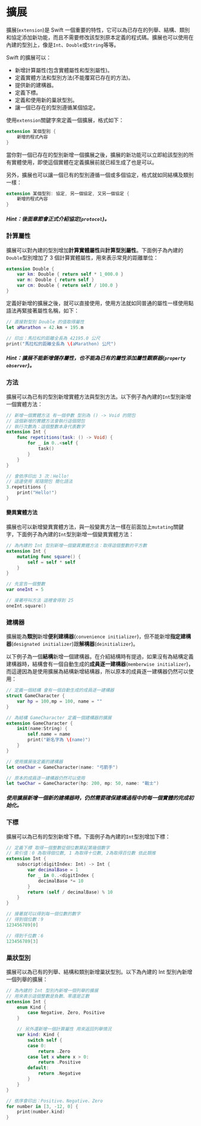 # 擴展

擴展(`extension`)是 Swift 一個重要的特性，它可以為已存在的列舉、結構、類別和協定添加新功能，而且不需要修改該型別原本定義的程式碼。擴展也可以使用在內建的型別上，像是`Int`、`Double`或`String`等等。

Swift 的擴展可以：

- 新增計算屬性(包含實體屬性和型別屬性)。
- 定義實體方法和型別方法(不能覆寫已存在的方法)。
- 提供新的建構器。
- 定義下標。
- 定義和使用新的巢狀型別。
- 讓一個已存在的型別遵循某個協定。

使用`extension`關鍵字來定義一個擴展，格式如下：

```swift
extension 某個型別 {
    新增的程式內容
}

```

當你對一個已存在的型別新增一個擴展之後，擴展的新功能可以立即給該型別的所有實體使用，即使這個實體在定義擴展前就已經生成了也是可以。

另外，擴展也可以讓一個已有的型別遵循一個或多個協定，格式就如同結構及類別一樣：

```swift
extension 某個型別: 協定, 另一個協定, 又另一個協定 {
    新增的程式內容
}

```

##### Hint：後面章節會正式介紹協定(`protocol`)。


### 計算屬性

擴展可以對內建的型別增加**計算實體屬性**與**計算型別屬性**。下面例子為內建的`Double`型別增加了 3 個計算實體屬性，用來表示常見的距離單位：

```swift
extension Double {
    var km: Double { return self * 1_000.0 }
    var m: Double { return self }
    var cm: Double { return self / 100.0 }
}

```

定義好新增的擴展之後，就可以直接使用，使用方法就如同普通的屬性一樣使用點語法再緊接著屬性名稱，如下：

```swift
// 直接對型別 Double 的值取得屬性
let aMarathon = 42.km + 195.m

// 印出：馬拉松的距離全長為 42195.0 公尺
print("馬拉松的距離全長為 \(aMarathon) 公尺")

```

##### Hint：擴展不能新增儲存屬性，也不能為已有的屬性添加屬性觀察器(`property observer`)。


### 方法

擴展可以為已有的型別新增實體方法與型別方法。以下例子為內建的`Int`型別新增一個實體方法：

```swift
// 新增一個實體方法 有一個參數 型別為 () -> Void 的閉包
// 這個新增的實體方法會執行這個閉包
// 執行次數為：這個整數本身代表數字
extension Int {
    func repetitions(task: () -> Void) {
        for _ in 0..<self {
            task()
        }
    }
}

// 會依序印出 3 次：Hello!
// 這邊使用 尾隨閉包 簡化語法
3.repetitions {
    print("Hello!")
}

```

#### 變異實體方法

擴展也可以新增變異實體方法，與一般變異方法一樣在前面加上`mutating`關鍵字，下面例子為內建的`Int`型別新增一個變異實體方法：

```swift
// 為內建的 Int 型別新增一個變異實體方法：取得這個整數的平方數
extension Int {
    mutating func square() {
        self = self * self
    }
}

// 先宣告一個整數
var oneInt = 5

// 接著呼叫方法 這裡會得到 25
oneInt.square()

```


### 建構器

擴展能為**類別**新增**便利建構器**(`convenience initializer`)，但不能新增**指定建構器**(`designated initializer`)跟**解構器**(`deinitializer`)。

以下例子為一個**結構**新增一個建構器。在介紹結構時有提過，如果沒有為結構定義建構器時，結構會有一個自動生成的**成員逐一建構器**(`memberwise initializer`)，而這邊因為是使用擴展為結構新增結構器，所以原本的成員逐一建構器仍然可以使用：

```swift
// 定義一個結構 會有一個自動生成的成員逐一建構器
struct GameCharacter {
    var hp = 100,mp = 100, name = ""
}

// 為結構 GameCharacter 定義一個建構器的擴展
extension GameCharacter {
    init(name:String) {
        self.name = name
        print("新名字為 \(name)")
    }
}

// 使用擴展後定義的建構器
let oneChar = GameCharacter(name: "弓箭手")

// 原本的成員逐一建構器仍然可以使用
let twoChar = GameCharacter(hp: 200, mp: 50, name: "戰士")

```

##### 使用擴展新增一個新的建構器時，仍然需要確保建構過程中的每一個實體的完成初始化。


### 下標

擴展可以為已有的型別新增下標。下面例子為內建的`Int`型別增加下標：

```swift
// 定義下標 取得一個整數從個位數算起第幾個數字
// 索引值：0 為取得個位數, 1 為取得十位數, 2為取得百位數 依此類推
extension Int {
    subscript(digitIndex: Int) -> Int {
        var decimalBase = 1
        for _ in 0..<digitIndex {
            decimalBase *= 10
        }
        return (self / decimalBase) % 10
    }
}

// 接著就可以得到每一個位數的數字
// 得到個位數：9
123456789[0]

// 得到千位數：6
123456789[3]

```


### 巢狀型別

擴展可以為已有的列舉、結構和類別新增巢狀型別。以下為內建的 Int 型別內新增一個列舉的擴展：

```swift
// 為內建的 Int 型別內新增一個列舉的擴展
// 用來表示這個整數是負數、零還是正數
extension Int {
    enum Kind {
        case Negative, Zero, Positive
    }

    // 另外還新增一個計算屬性 用來返回列舉情況
    var kind: Kind {
        switch self {
        case 0:
            return .Zero
        case let x where x > 0:
            return .Positive
        default:
            return .Negative
        }
    }
}

// 依序會印出：Positive、Negative、Zero
for number in [3, -12, 0] {
    print(number.kind)
}

```

